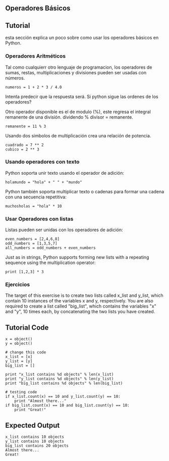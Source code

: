 Operadores Básicos
---------------  

Tutorial
--------

esta sección explica un poco sobre como usar los operadores básicos en Python. 

### Operadores Aritméticos  


Tal como cualquierr otro lenguaje de programacion, los operadores de sumas, restas, multiplicaciones y divisiones pueden ser usadas con números.<br> 

	numeros = 1 + 2 * 3 / 4.0   

Intenta predecir que la respuesta será. Si python sigue las ordenes de los operadores?

Otro operador disponible es el de modulo (%), este regresa el integral remanente de una división. dividendo % divisor = remanente.
	
	remanente = 11 % 3

Usando dos simbolos de multiplicación crea una relación de potencia.

	cuadrado = 7 ** 2 
	cubico = 2 ** 3

### Usando operadores con texto

Python soporta unir texto usando el operador de adición:

	holamundo = "hola" + " " + "mundo"

Python también soporta multiplicar texto o cadenas para formar una cadena con una secuencia repetitiva:

	muchosholas = "hola" * 10

### Usar Operadores con listas

Listas pueden ser unidas con los operadores de adición:

	even_numbers = [2,4,6,8]
	odd_numbers = [1,3,5,7]
	all_numbers = odd_numbers + even_numbers

Just as in strings, Python supports forming new lists with a repeating sequence using the multiplication operator:

	print [1,2,3] * 3

### Ejercicios

The target of this exercise is to create two lists called x_list and y_list, which contain 10 instances of the variables x and y, respectively. You are also required to create a list called "big_list", which contains the variables "x" and "y", 10 times each, by concatenating the two lists you have created.

Tutorial Code
-------------

	x = object()
	y = object()
	
	# change this code
	x_list = [x]
	y_list = [y]
	big_list = []
	
	print "x_list contains %d objects" % len(x_list)
	print "y_list contains %d objects" % len(y_list)
	print "big_list contains %d objects" % len(big_list)
	
	# testing code
	if x_list.count(x) == 10 and y_list.count(y) == 10:
	    print "Almost there..."
	if big_list.count(x) == 10 and big_list.count(y) == 10:
	    print "Great!"

Expected Output
---------------

	x_list contains 10 objects
	y_list contains 10 objects
	big_list contains 20 objects
	Almost there...
	Great!